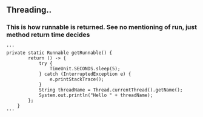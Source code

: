 ## Threading..

### This is how runnable is returned. See no mentioning of run, just method return time decides

    '''
    private static Runnable getRunnable() {
            return () -> {
                try {
                    TimeUnit.SECONDS.sleep(5);
                } catch (InterruptedException e) {
                    e.printStackTrace();
                }
                String threadName = Thread.currentThread().getName();
                System.out.println("Hello " + threadName);
            };
        }
    '''
    